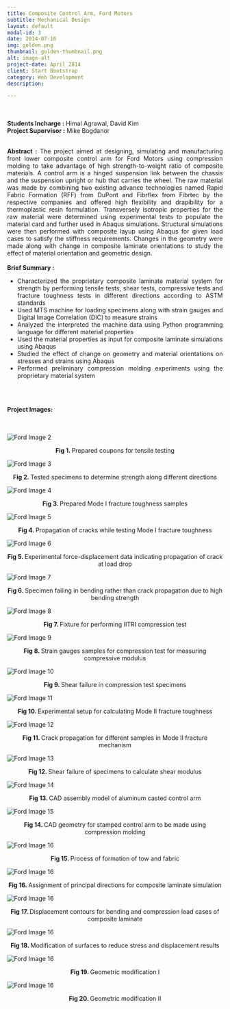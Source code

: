 ```yaml
---
title: Composite Control Arm, Ford Motors
subtitle: Mechanical Design
layout: default
modal-id: 3
date: 2014-07-16
img: golden.png
thumbnail: golden-thumbnail.png
alt: image-alt
project-date: April 2014
client: Start Bootstrap
category: Web Development
description: 

---
```

<br>
<br>
<div style="text-align: justify">
<b>Students Incharge :</b> Himal Agrawal, David Kim
<br>
<b>Project Supervisor :</b> Mike Bogdanor
<br>
<br>


<b>Abstract :</b> The project aimed at designing, simulating and manufacturing front lower composite control arm for Ford Motors using compression molding to take advantage of high strength-to-weight ratio of composite materials. A control arm is a hinged suspension link between the chassis and the suspension upright or hub that carries the wheel. The raw material was made by combining two existing advance technologies named Rapid Fabric Formation (RFF) from DuPont and Fibrflex from Fibrtec by the respective companies and offered high flexibility and drapibility for a thermoplastic resin formulation. Transversely isotropic properties for the raw material were determined using experimental tests to populate the material card and further used in Abaqus simulations. Structural simulations were then performed with composite layup using Abaqus for given load cases to satisfy the stiffness requirements. Changes in the geometry were made along with change in composite laminate orientations to study the effect of material orientation and geometric design.
<br>
<br>
<b> Brief Summary :</b>
<ul>
  <li>Characterized the proprietary composite laminate material system for strength by performing tensile tests, shear tests, compressive tests and fracture toughness tests in different directions according to ASTM standards</li>
  <li>Used MTS machine for loading specimens along with strain gauges and Digital Image Correlation (DIC) to measure strains</li>
  <li>Analyzed the interpreted the machine data using Python programming language for different material properties</li>
  <li>Used the material properties as input for composite laminate simulations using Abaqus</li>
  <li>Studied the effect of change on geometry and material orientations on stresses and strains using Abaqus</li>
  <li>Performed preliminary compression molding experiments using the proprietary material system</li>

</ul>

<br>
<br>

<b>Project Images:</b>
<br>
<br>
<br>
<div class="row">
<div class="col-md-6 col-md-offset-3">


<img src="img/portfolio/ford/testing/2.jpg" class="img-responsive img-centered" alt="Ford Image 2">
<p class="text-muted" align = "center"> <b> Fig 1. </b>Prepared coupons for tensile testing</p>

<img src="img/portfolio/ford/testing/3.jpg" class="img-responsive img-centered" alt="Ford Image 3">
<p class="text-muted" align = "center"> <b> Fig 2. </b>Tested specimens to determine strength along different directions</p>

<img src="img/portfolio/ford/testing/4.jpg" class="img-responsive img-centered" alt="Ford Image 4">
<p class="text-muted" align = "center"> <b> Fig 3. </b>Prepared Mode I fracture toughness samples</p>

<img src="img/portfolio/ford/testing/5.jpg" class="img-responsive img-centered" alt="Ford Image 5">
<p class="text-muted" align = "center"> <b> Fig 4. </b>Propagation of cracks while testing Mode I fracture toughness</p>

<img src="img/portfolio/ford/testing/6.jpg" class="img-responsive img-centered" alt="Ford Image 6">
<p class="text-muted" align = "center"> <b> Fig 5. </b>Experimental force-displacement data indicating propagation of crack at load drop </p>

<img src="img/portfolio/ford/testing/7.jpg" class="img-responsive img-centered" alt="Ford Image 7">
<p class="text-muted" align = "center"> <b> Fig 6. </b>Specimen failing in bending rather than crack propagation due to high bending strength </p>

<img src="img/portfolio/ford/testing/8.jpg" class="img-responsive img-centered" alt="Ford Image 8">
<p class="text-muted" align = "center"> <b> Fig 7. </b>Fixture for performing IITRI compression test </p>

<img src="img/portfolio/ford/testing/9.jpg" class="img-responsive img-centered" alt="Ford Image 9">
<p class="text-muted" align = "center"> <b> Fig 8. </b>Strain gauges samples for compression test for measuring compressive modulus </p>

<img src="img/portfolio/ford/testing/10.jpg" class="img-responsive img-centered" alt="Ford Image 10">
<p class="text-muted" align = "center"> <b> Fig 9. </b>Shear failure in compression test specimens</p>

<img src="img/portfolio/ford/testing/11.jpg" class="img-responsive img-centered" alt="Ford Image 11">
<p class="text-muted" align = "center"> <b> Fig 10. </b>Experimental setup for calculating Mode II fracture toughness</p>

<img src="img/portfolio/ford/testing/12.jpg" class="img-responsive img-centered" alt="Ford Image 12">
<p class="text-muted" align = "center"> <b> Fig 11. </b>Crack propagation for different samples in Mode II fracture mechanism </p>

<img src="img/portfolio/ford/testing/13.jpg" class="img-responsive img-centered" alt="Ford Image 13">
<p class="text-muted" align = "center"> <b> Fig 12. </b>Shear failure of specimens to calculate shear modulus</p>

<img src="img/portfolio/ford/1.jpg" class="img-responsive img-centered" alt="Ford Image 14">
<p class="text-muted" align = "center"> <b> Fig 13. </b>CAD assembly model of aluminum casted control arm</p>

<img src="img/portfolio/ford/2.png" class="img-responsive img-centered" alt="Ford Image 15">
<p class="text-muted" align = "center"> <b> Fig 14. </b>CAD geometry for stamped control arm to be made using compression molding</p>

<img src="img/portfolio/ford/3.png" class="img-responsive img-centered" alt="Ford Image 16">
<p class="text-muted" align = "center"> <b> Fig 15. </b>Process of formation of tow and fabric</p>

<img src="img/portfolio/ford/4.png" class="img-responsive img-centered" alt="Ford Image 16">
<p class="text-muted" align = "center"> <b> Fig 16. </b>Assignment of principal directions for composite laminate simulation</p>

<img src="img/portfolio/ford/5.png" class="img-responsive img-centered" alt="Ford Image 16">
<p class="text-muted" align = "center"> <b> Fig 17. </b> Displacement contours for bending and compression load cases of composite laminate</p>

<img src="img/portfolio/ford/6.png" class="img-responsive img-centered" alt="Ford Image 16">
<p class="text-muted" align = "center"> <b> Fig 18. </b>Modification of surfaces to reduce stress and displacement results</p>

<img src="img/portfolio/ford/7.png" class="img-responsive img-centered" alt="Ford Image 16">
<p class="text-muted" align = "center"> <b> Fig 19. </b>Geometric modification I </p>

<img src="img/portfolio/ford/8.png" class="img-responsive img-centered" alt="Ford Image 16">
<p class="text-muted" align = "center"> <b> Fig 20. </b>Geometric modification II</p>
</div>

</div>
</div>
